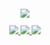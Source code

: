 <p align="center">
  <a href="https://github.com/Blankj">
    <img src="https://github-readme-stats.vercel.app/api?username=Blankj&count_private=true&show_icons=true&hide=contribs&include_all_commits=true&theme=vue" />
  </a>
</p>

<p align="center">
  <a href="https://xiaozhuanlan.com/Blankj">
    <img src="https://img.shields.io/badge/🌱%20专栏-基你太美-brightness.svg" />
  </a>
  <a href="https://blankj.com/2020/05/19/welcome-bytedance">
    <img src="https://img.shields.io/badge/🔥%20内推-字节跳动-orange.svg" />
  </a>
  <a href="https://github.com/Blankj">
    <img src="https://komarev.com/ghpvc/?username=Blankj&color=brightgreen" />
  </a>  
</p>
